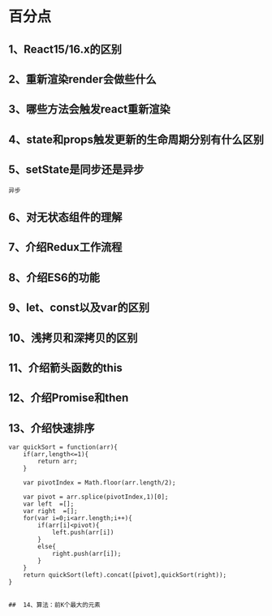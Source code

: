 # 百分点


##  1、React15/16.x的区别
##  2、重新渲染render会做些什么
##  3、哪些方法会触发react重新渲染
##  4、state和props触发更新的生命周期分别有什么区别
	
##  5、setState是同步还是异步
    异步

##  6、对无状态组件的理解    			


##  7、介绍Redux工作流程


##  8、介绍ES6的功能


##  9、let、const以及var的区别      




##  10、浅拷贝和深拷贝的区别



##  11、介绍箭头函数的this
   

##  12、介绍Promise和then


##  13、介绍快速排序
 
	var quickSort = function(arr){
		if(arr,length<=1){
			return arr;
		}
		
		var pivotIndex = Math.floor(arr.length/2);

		var pivot = arr.splice(pivotIndex,1)[0];
		var left  =[];
		var right  =[];
		for(var i=0;i<arr.length;i++){
			if(arr[i]<pivot){
				left.push(arr[i])
			}
			else{
				right.push(arr[i]);
			}
		}
		return quickSort(left).concat([pivot],quickSort(right));
	}


	##  14、算法：前K个最大的元素

